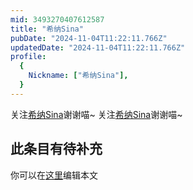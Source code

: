 ```yaml
---
mid: 3493270407612587
title: "希纳Sina"
pubDate: "2024-11-04T11:22:11.766Z"
updatedDate: "2024-11-04T11:22:11.766Z"
profile:
  {
    Nickname: ["希纳Sina"],
  }
---
```


关注[希纳Sina](https://space.bilibili.com/3493270407612587)谢谢喵~ 关注[希纳Sina](https://space.bilibili.com/3493270407612587)谢谢喵~

## 此条目有待补充
你可以在[这里](https://github.com/Yuhanawa/VTuber.ICU-Content/edit/master/v/希纳Sina/index.md)编辑本文

